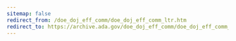 ```yaml
---
sitemap: false 
redirect_from: /doe_doj_eff_comm/doe_doj_eff_comm_ltr.htm 
redirect_to: https://archive.ada.gov/doe_doj_eff_comm/doe_doj_eff_comm_ltr.htm 
---
```


